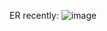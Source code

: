 ER recently:
![image](https://github.com/user-attachments/assets/02bac22f-4ece-4b9a-baa7-051d6f8e7bcd)
